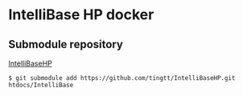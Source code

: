 # IntelliBase HP docker

## Submodule repository

[IntelliBaseHP](https://github.com/tingtt/IntelliBaseHP.git)

```Shell
$ git submodule add https://github.com/tingtt/IntelliBaseHP.git htdocs/IntelliBase
```
